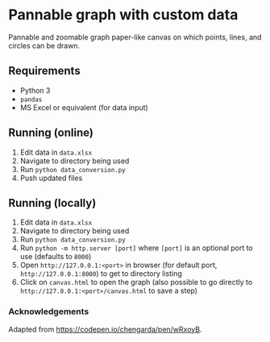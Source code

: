 # Pannable graph with custom data
Pannable and zoomable graph paper-like canvas on which points, lines, and circles can be drawn.

## Requirements

 - Python 3
 - `pandas`
 - MS Excel or equivalent (for data input)
 
## Running (online)

1. Edit data in `data.xlsx`
2. Navigate to directory being used
3. Run `python data_conversion.py`
4. Push updated files
 
## Running (locally)

1. Edit data in `data.xlsx`
2. Navigate to directory being used
3. Run `python data_conversion.py`
4. Run `python -m http.server [port]` where `[port]` is an optional port to use (defaults to `8000`)
5. Open `http://127.0.0.1:<port>` in browser (for default port, `http://127.0.0.1:8000`) to get to directory listing 
6. Click on `canvas.html` to open the graph (also possible to go directly to `http://127.0.0.1:<port>/canvas.html` to save a step)

### Acknowledgements

Adapted from https://codepen.io/chengarda/pen/wRxoyB.
